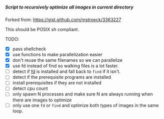 ##### Script to recursively optimize all images in current directory

Forked from: https://gist.github.com/mstroeck/3363227

This should be POSIX sh compliant.

TODO:
- [x] pass shellcheck
- [x] use functions to make parallelization easier
- [x] don't reuse the same filenames so we can parallelize
- [x] use fd instead of find so walking files is a lot faster.
- [ ] detect if [fd](https://github.com/sharkdp/fd) is installed and fall back to `find` if it isn't.
- [ ] detect if the prerequisite programs are installed
- [ ] install prerequisites if they are not installed
- [ ] detect cpu count
- [ ] only spawn N processes and make sure N are always running when there are images to optimize
- [ ] only use one `fd` or `find` and optimize both types of images in the same loop.